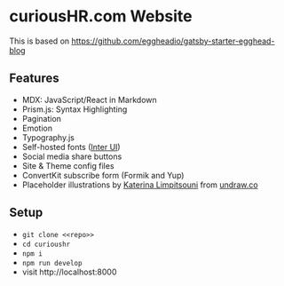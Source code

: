 # curiousHR.com Website

This is based on https://github.com/eggheadio/gatsby-starter-egghead-blog

## Features

- MDX: JavaScript/React in Markdown
- Prism.js: Syntax Highlighting
- Pagination
- Emotion
- Typography.js
- Self-hosted fonts ([Inter UI](https://rsms.me/inter/))
- Social media share buttons
- Site & Theme config files
- ConvertKit subscribe form (Formik and Yup)
- Placeholder illustrations by [Katerina Limpitsouni](https://twitter.com/ninalimpi) from [undraw.co](https://undraw.co/)

## Setup

- `git clone <<repo>>`
- `cd curioushr`
- `npm i`
- `npm run develop`
- visit http://localhost:8000
